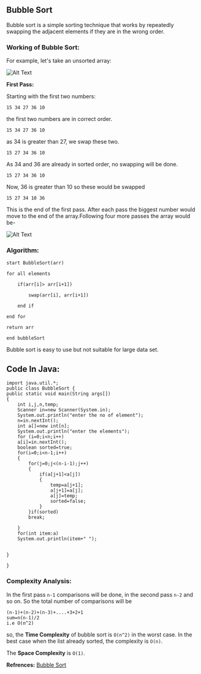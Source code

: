 ## **Bubble Sort**

Bubble sort is a simple sorting technique that works by repeatedly swapping the adjacent elements if they are in the wrong order.


### **Working of Bubble Sort:**

For example, let's take an unsorted array:

![Alt Text](https://dev-to-uploads.s3.amazonaws.com/uploads/articles/mwzzrkig0sraujtbmtyc.png)


**First Pass:**


Starting with the first two numbers:

`15 34 27 36 10`

the first two numbers are in correct order. 

`15 34 27 36 10`

as 34 is greater than 27, we swap these two.

`15 27 34 36 10`

As 34 and 36 are already in sorted order, no swapping will be done.

`15 27 34 36 10`

Now, 36 is greater than 10 so these would be swapped

`15 27 34 10 36`

This is the end of the first pass.
After each pass the biggest number would move to the end of the array.Following four more passes the array would be-

![Alt Text](https://dev-to-uploads.s3.amazonaws.com/uploads/articles/j3z6psq28sgk305n0ybw.png)


### **Algorithm:**

    start BubbleSort(arr)

    for all elements

        if(arr[i]> arr[i+1])

            swap(arr[i], arr[i+1])

        end if

    end for

    return arr

    end bubbleSort

Bubble sort is easy to use but not suitable for large data set.

## **Code In Java:**

    import java.util.*;
    public class BubbleSort {
    public static void main(String args[])
    {
        int i,j,n,temp;
        Scanner in=new Scanner(System.in);
        System.out.println("enter the no of element");
        n=in.nextInt();
        int a[]=new int[n];
        System.out.println("enter the elements");
        for (i=0;i<n;i++)
        a[i]=in.nextInt();
        boolean sorted=true;
        for(i=0;i<n-1;i++)
        {
            for(j=0;j<(n-i-1);j++)
            {
                if(a[j+1]<a[j])
                {
                    temp=a[j+1];
                    a[j+1]=a[j];
                    a[j]=temp;
                    sorted=false;
                }
            }if(sorted)
            break;

        }
        for(int item:a)
        System.out.println(item+" ");
        
        
    }
    
    }


### **Complexity Analysis:**

In the first pass `n-1` comparisons will be done, in the second pass `n-2` and so on. So the total number of comparisons will be

    (n-1)+(n-2)+(n-3)+....+3+2+1
    sum=n(n-1)/2
    i.e O(n^2)

so, the **Time Complexity** of bubble sort is `O(n^2)` in the worst case.
In the best case when the list already sorted, the complexity is `O(n)`.

The **Space Complexity** is `O(1)`.


**Refrences:**
<a href="https://www.studytonight.com/data-structures/bubble-sort">Bubble Sort</a>



